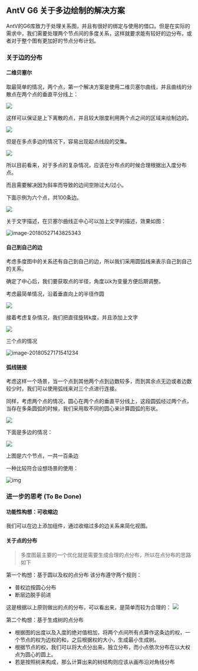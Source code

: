 ## AntV G6 关于多边绘制的解决方案

AntV的G6库致力于处理关系图，并且有很好的绑定与使用的借口。但是在实际的需求中，我们需要处理两个节点间的多度关系，这样就要求能有较好的边分布，或者对于整个图有更加好的节点分布计划。

### 关于边的分布

#### 二维贝塞尔

取最简单的情况，两个点，第一个解决方案是使用二维贝塞尔曲线，并且曲线的分散点在两个点的垂直平分线上：

![](2-bes.png)



这样可以保证是上下离散的点，并且较大限度利用两个点之间的区域来绘制边的。

![](3-bes.png)

但是在多点多边的情况下，容易出现起点线段的交集。

![](4-bes.png)

所以目前看来，对于多点的复杂情况，应该在分布点的时候合理根据出入度分布点。

而且需要解决因为斜率而导致的边间空隙过大/过小。

下面示例为六个点，共100条边。

![](6-bes.png)

关于文字描述，在贝塞尔曲线正中心可以加上文字的描述，效果如图：

![image-20180527143825343](text-bes.png)

#### 自己到自己的边

考虑多度图中的关系还有自己到自己的边，所以我们采用圆弧线来表示自己到自己的关系。

确定了中心后，我们要获取点的半径，角度以k为变量方便后期调整。

考虑最简单情况，沿着垂直向上的半径作圆

![](self-1.png)

接着考虑复杂情况，我们把直径旋转k度，并且添加上文字

![](self-2.png)

三个点的情况

![image-20180527171541234](self-3.png)



#### 弧线链接

考虑这样一个场景，当一个点到其他两个点到边数较多，而到其余点无边或者边数较少时，我们可以使用弧线来对三个点进行连接。

同样，考虑两个点的情况，圆心在两个点的垂直平分线上，这段圆弧经过两个点，当存在多条圆弧的时候，我们采用取不同的圆心来计算圆弧的形状。

![](2-cir.png)

下面是多边的情况：

![](6-cir.png)

上图是六个节点，一共一百条边

一种比较符合设想场景的使用：

![img](6-cir-2.png)



### 进一步的思考 (To Be Done)

#### 功能性构想：可收缩边

我们可以在边上添加组件，通过收缩过多的边关系来简化视图。

#### 关于点的分布

> 多度图最主要的一个优化就是需要生成合理的点分布，所以在点分布的思路如下

第一个构想：基于圆以及权的点分布
该分布遵守两个规则：
- 普权边按圆心分布
- 断层边脱手前进

这是根据以上原则做出的点的分布，可以看出来，是简单而较为合理的：
![](dot-cir.png)

第二个构想：基于生成树的点分布

- 根据图的出度以及入度的绝对值相加，将两个点间所有点算作这条边的权，一个节点的权为边权的和，之后根据权的大小，生成最小生成树。
- 根据节点的权，我们可以将大点分出来，独立分布，而小点依次分布在以大权点为圆心的圆上。
- 若是按照树来构成，那么计算出来的树结构则应该从画布沿对角线分布
